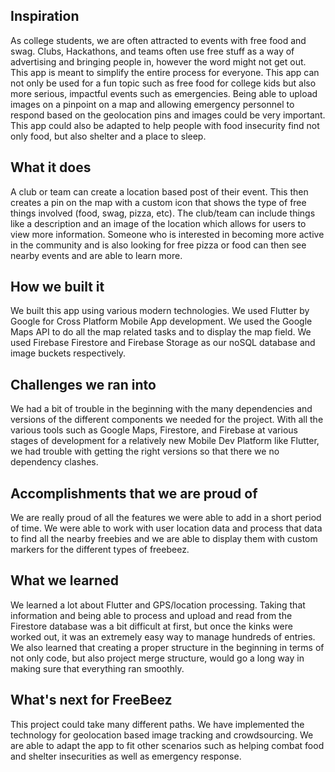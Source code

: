 ## Inspiration
As college students, we are often attracted to events with free food and swag. Clubs, Hackathons, and teams often use free stuff as a way of advertising and bringing people in, however the word might not get out. This app is meant to simplify the entire process for everyone. This app can not only be used for a fun topic such as free food for college kids but also more serious, impactful events such as emergencies. Being able to upload images on a pinpoint on a map and allowing emergency personnel to respond based on the geolocation pins and images could be very important. This app could also be adapted to help people with food insecurity find not only food, but also shelter and a place to sleep.
## What it does
A club or team can create a location based post of their event. This then creates a pin on the map with a custom icon that shows the type of free things involved (food, swag, pizza, etc). The club/team can include things like a description and an image of the location which allows for users to view more information. 
Someone who is interested in becoming more active in the community and is also looking for free pizza or food can then see nearby events and are able to learn more.
## How we built it
We built this app using various modern technologies. We used Flutter by Google for Cross Platform Mobile App development. We used the Google Maps API to do all the map related tasks and to display the map field. We used Firebase Firestore and Firebase Storage as our noSQL database and image buckets respectively. 
## Challenges we ran into
We had a bit of trouble in the beginning with the many dependencies and versions of the different components we needed for the project. With all the various tools such as Google Maps, Firestore, and Firebase at various stages of development for a relatively new Mobile Dev Platform like Flutter, we had trouble with getting the right versions so that there we no dependency clashes. 
## Accomplishments that we are proud of
We are really proud of all the features we were able to add in a short period of time. We were able to work with user location data and process that data to find all the nearby freebies and we are able to display them with custom markers for the different types of freebeez.
## What we learned
We learned a lot about Flutter and GPS/location processing. Taking that information and being able to process and upload and read from the Firestore database was a bit difficult at first, but once the kinks were worked out, it was an extremely easy way to manage hundreds of entries.
We also learned that creating a proper structure in the beginning in terms of not only code, but also project merge structure, would go a long way in making sure that everything ran smoothly. 
## What's next for FreeBeez
This project could take many different paths. We have implemented the technology for geolocation based image tracking and crowdsourcing. We are able to adapt the app to fit other scenarios such as helping combat food and shelter insecurities as well as emergency response.

